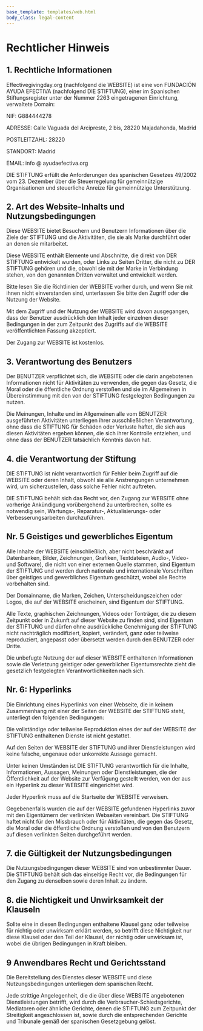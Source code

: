 ```yaml
---
base_template: templates/web.html
body_class: legal-content
---
```


# Rechtlicher Hinweis

## 1. Rechtliche Informationen

Effectivegivingday.org (nachfolgend die WEBSITE) ist eine von FUNDACIÓN AYUDA EFECTIVA (nachfolgend DIE STIFTUNG), einer im Spanischen Stiftungsregister unter der Nummer 2263 eingetragenen Einrichtung, verwaltete Domain:

NIF: G884444278

ADRESSE: Calle Vaguada del Arcipreste, 2 bis, 28220 Majadahonda, Madrid

POSTLEITZAHL: 28220

STANDORT: Madrid

EMAIL: info @ ayudaefectiva.org

DIE STIFTUNG erfüllt die Anforderungen des spanischen Gesetzes 49/2002 vom 23. Dezember über die Steuerregelung für gemeinnützige Organisationen und steuerliche Anreize für gemeinnützige Unterstützung.

## 2. Art des Website-Inhalts und Nutzungsbedingungen

Diese WEBSITE bietet Besuchern und Benutzern Informationen über die Ziele der STIFTUNG und die Aktivitäten, die sie als Marke durchführt oder an denen sie mitarbeitet.

Diese WEBSITE enthält Elemente und Abschnitte, die direkt von DER STIFTUNG entwickelt wurden, oder Links zu Seiten Dritter, die nicht zu DER STIFTUNG gehören und die, obwohl sie mit der Marke in Verbindung stehen, von den genannten Dritten verwaltet und entwickelt werden.

Bitte lesen Sie die Richtlinien der WEBSITE vorher durch, und wenn Sie mit ihnen nicht einverstanden sind, unterlassen Sie bitte den Zugriff oder die Nutzung der Website.

Mit dem Zugriff und der Nutzung der WEBSITE wird davon ausgegangen, dass der Benutzer ausdrücklich den Inhalt jeder einzelnen dieser Bedingungen in der zum Zeitpunkt des Zugriffs auf die WEBSITE veröffentlichten Fassung akzeptiert.

Der Zugang zur WEBSITE ist kostenlos.

## 3. Verantwortung des Benutzers

Der BENUTZER verpflichtet sich, die WEBSITE oder die darin angebotenen Informationen nicht für Aktivitäten zu verwenden, die gegen das Gesetz, die Moral oder die öffentliche Ordnung verstoßen und sie im Allgemeinen in Übereinstimmung mit den von der STIFTUNG festgelegten Bedingungen zu nutzen.

Die Meinungen, Inhalte und im Allgemeinen alle vom BENUTZER ausgeführten Aktivitäten unterliegen ihrer ausschließlichen Verantwortung, ohne dass die STIFTUNG für Schäden oder Verluste haftet, die sich aus diesen Aktivitäten ergeben können, die sich ihrer Kontrolle entziehen, und ohne dass der BENUTZER tatsächlich Kenntnis davon hat.

## 4. die Verantwortung der Stiftung

DIE STIFTUNG ist nicht verantwortlich für Fehler beim Zugriff auf die WEBSITE oder deren Inhalt, obwohl sie alle Anstrengungen unternehmen wird, um sicherzustellen, dass solche Fehler nicht auftreten.

DIE STIFTUNG behält sich das Recht vor, den Zugang zur WEBSITE ohne vorherige Ankündigung vorübergehend zu unterbrechen, sollte es notwendig sein, Wartungs-, Reparatur-, Aktualisierungs- oder Verbesserungsarbeiten durchzuführen.

## Nr. 5 Geistiges und gewerbliches Eigentum

Alle Inhalte der WEBSITE (einschließlich, aber nicht beschränkt auf Datenbanken, Bilder, Zeichnungen, Grafiken, Textdateien, Audio-, Video- und Software), die nicht von einer externen Quelle stammen, sind Eigentum der STIFTUNG und werden durch nationale und internationale Vorschriften über geistiges und gewerbliches Eigentum geschützt, wobei alle Rechte vorbehalten sind. 

Der Domainname, die Marken, Zeichen, Unterscheidungszeichen oder Logos, die auf der WEBSITE erscheinen, sind Eigentum der STIFTUNG.

Alle Texte, graphischen Zeichnungen, Videos oder Tonträger, die zu diesem Zeitpunkt oder in Zukunft auf dieser Website zu finden sind, sind Eigentum der STIFTUNG und dürfen ohne ausdrückliche Genehmigung der STIFTUNG nicht nachträglich modifiziert, kopiert, verändert, ganz oder teilweise reproduziert, angepasst oder übersetzt werden durch den BENUTZER oder Dritte.

Die unbefugte Nutzung der auf dieser WEBSITE enthaltenen Informationen sowie die Verletzung geistiger oder gewerblicher Eigentumsrechte zieht die gesetzlich festgelegten Verantwortlichkeiten nach sich.

## Nr. 6: Hyperlinks

Die Einrichtung eines Hyperlinks von einer Webseite, die in keinem Zusammenhang mit einer der Seiten der WEBSITE der STIFTUNG steht, unterliegt den folgenden Bedingungen:

Die vollständige oder teilweise Reproduktion eines der auf der WEBSITE der STIFTUNG enthaltenen Dienste ist nicht gestattet.

Auf den Seiten der WEBSITE der STIFTUNG und ihrer Dienstleistungen wird keine falsche, ungenaue oder unkorrekte Aussage gemacht.

Unter keinen Umständen ist DIE STIFTUNG verantwortlich für die Inhalte, Informationen, Aussagen, Meinungen oder Dienstleistungen, die der Öffentlichkeit auf der Website zur Verfügung gestellt werden, von der aus ein Hyperlink zu dieser WEBSITE eingerichtet wird.

Jeder Hyperlink muss auf die Startseite der WEBSITE verweisen.

Gegebenenfalls wurden die auf der WEBSITE gefundenen Hyperlinks zuvor mit den Eigentümern der verlinkten Webseiten vereinbart. Die STIFTUNG haftet nicht für den Missbrauch oder für Aktivitäten, die gegen das Gesetz, die Moral oder die öffentliche Ordnung verstoßen und von den Benutzern auf diesen verlinkten Seiten durchgeführt werden.

## 7. die Gültigkeit der Nutzungsbedingungen

Die Nutzungsbedingungen dieser WEBSITE sind von unbestimmter Dauer. Die STIFTUNG behält sich das einseitige Recht vor, die Bedingungen für den Zugang zu denselben sowie deren Inhalt zu ändern.

## 8. die Nichtigkeit und Unwirksamkeit der Klauseln

Sollte eine in diesen Bedingungen enthaltene Klausel ganz oder teilweise für nichtig oder unwirksam erklärt werden, so betrifft diese Nichtigkeit nur diese Klausel oder den Teil der Klausel, der nichtig oder unwirksam ist, wobei die übrigen Bedingungen in Kraft bleiben.

## 9 Anwendbares Recht und Gerichtsstand

Die Bereitstellung des Dienstes dieser WEBSITE und diese Nutzungsbedingungen unterliegen dem spanischen Recht.

Jede strittige Angelegenheit, die die über diese WEBSITE angebotenen Dienstleistungen betrifft, wird durch die Verbraucher-Schiedsgerichte, Mediatoren oder ähnliche Gerichte, denen die STIFTUNG zum Zeitpunkt der Streitigkeit angeschlossen ist, sowie durch die entsprechenden Gerichte und Tribunale gemäß der spanischen Gesetzgebung gelöst.
